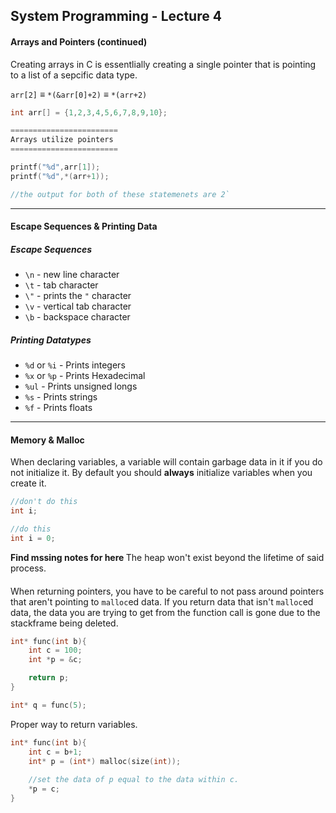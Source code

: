 ## System Programming - Lecture 4

#### Arrays and Pointers (continued)

Creating arrays in C is essentlially creating a single pointer that is pointing to a list of a sepcific data type.

`arr[2]` ≡ `*(&arr[0]+2)` ≡ `*(arr+2)`

```C
int arr[] = {1,2,3,4,5,6,7,8,9,10};

========================
Arrays utilize pointers
========================

printf("%d",arr[1]);
printf("%d",*(arr+1));

//the output for both of these statemenets are 2`
```

---

#### Escape Sequences & Printing Data

##### Escape Sequences
- `\n` - new line character
- `\t` - tab character
- `\"` - prints the `"` character
- `\v` - vertical tab character
- `\b` - backspace character

##### Printing Datatypes
- `%d` or `%i` - Prints integers
- `%x` or `%p` - Prints Hexadecimal
- `%ul` - Prints unsigned longs
- `%s` - Prints strings
- `%f` - Prints floats

---

#### Memory & Malloc

When declaring variables, a variable will contain garbage data in it if you do not initialize it. 
By default you should <b>always</b> initialize variables when you create it.

```C
//don't do this
int i;

//do this
int i = 0;
```
<b> Find mssing notes for here </b>
The heap won't exist beyond the lifetime of said process. 


#### 
When returning pointers, you have to be careful to not pass around pointers that aren't pointing to `malloc`ed data. 
If you return data that isn't `malloc`ed data, the data you are trying to get from the function call is gone due to the stackframe being deleted.

```C
int* func(int b){
	int c = 100;
	int *p = &c;

	return p;
}

int* q = func(5);
```

Proper way to return variables.  

```C
int* func(int b){
	int c = b+1;
	int* p = (int*) malloc(size(int));
	
	//set the data of p equal to the data within c.
	*p = c;
}
```
